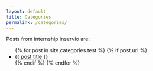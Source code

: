 ```yaml
---
layout: default
title: Categories
permalink: /categories/
---
```


<p>Posts from internship inservio are:</p>

<ul>
{% for post in site.categories.test %}
  {% if post.url %}
	<li><a href="{{ post.url }}">{{ post.title }}</a></li>
  {% endif %}	 
{% endfor %}
</ul>
